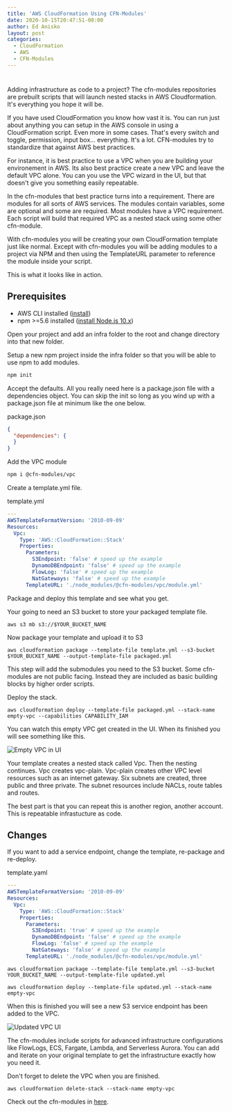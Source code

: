 ```yaml
---
title: 'AWS CloudFormation Using CFN-Modules'
date: 2020-10-15T20:47:51-08:00
author: Ed Anisko
layout: post
categories:
  - CloudFormation
  - AWS
  - CFN-Modules
---
```

# 

Adding infrastructure as code to a project? The cfn-modules repositories are prebuilt scripts that will launch nested stacks in AWS Cloudformation. It's everything you hope it will be.

<!--more-->

If you have used CloudFormation you know how vast it is.  You can run just about anything you can setup in the AWS console in using a CloudFormation script.  Even more in some cases.  That's every switch and  toggle, permission, input box... everything.  It's a lot.  CFN-modules try to standardize that against AWS best practices.  

For instance, it is best practice to use a VPC when you are building your environement in AWS.  Its also best practice create a new VPC and leave the default VPC alone.  You can you use the VPC wizard in the UI, but that doesn't give you something easily repeatable.  

In the cfn-modules that best practice turns into a requirement.  There are modules for all sorts of AWS services.  The modules contain variables, some are optional and some are required.  Most modules have a VPC requirement.  Each script will build that required VPC as a nested stack using some other cfn-module.  

With cfn-modules you will be creating your own CloudFormation template just like normal.  Except with cfn-modules you will be adding modules to a project via NPM and then using the TemplateURL parameter to reference the module inside your script.

This is what it looks like in action.

## Prerequisites
* AWS CLI installed ([install](https://docs.aws.amazon.com/cli/latest/userguide/installing.html))
* npm >=5.6 installed ([install Node.js 10.x](https://nodejs.org/))

Open your project and add an infra folder to the root and change directory into that new folder.

Setup a new npm project inside the infra folder so that you will be able to use npm to add modules. 

```sh
npm init 
```

Accept the defaults. All you really need here is a package.json file with a dependencies object. You can skip the init so long as you wind up with a package.json file at minimum like the one below.

package.json
```json
{
  "dependencies": {    
  }
}
```
Add the VPC module
```sh
npm i @cfn-modules/vpc
```

Create a template.yml file.

template.yml
```yaml
---
AWSTemplateFormatVersion: '2010-09-09'
Resources:
  Vpc:
    Type: 'AWS::CloudFormation::Stack'
    Properties:
      Parameters:
        S3Endpoint: 'false' # speed up the example
        DynamoDBEndpoint: 'false' # speed up the example
        FlowLog: 'false' # speed up the example
        NatGateways: 'false' # speed up the example
      TemplateURL: './node_modules/@cfn-modules/vpc/module.yml'
```

Package and deploy this template and see what you get. 

Your going to need an S3 bucket to store your packaged template file.  
```
aws s3 mb s3://$YOUR_BUCKET_NAME
```

Now package your template and upload it to S3
```
aws cloudformation package --template-file template.yml --s3-bucket $YOUR_BUCKET_NAME --output-template-file packaged.yml
```

This step will add the submodules you need to the S3 bucket.  Some cfn-modules are not public facing.  Instead they are included as basic building blocks by higher order scripts.

Deploy the stack.
```
aws cloudformation deploy --template-file packaged.yml --stack-name empty-vpc --capabilities CAPABILITY_IAM
```

You can watch this empty VPC get created in the UI.  When its finished you will see something like this.

![Empty VPC in UI](/img/empty-vpc-ui.png)

Your template creates a nested stack called Vpc. Then the nesting continues. Vpc creates vpc-plain.  Vpc-plain creates other VPC level resources such as an internet gateway.  Six subnets are created, three public and three private.  The subnet resources include NACLs, route tables and routes. 

The best part is that you can repeat this is another region, another account.  This is repeatable infrastucture as code.

## Changes

If you want to add a service endpoint, change the template, re-package and re-deploy.


template.yaml
```yaml
---
AWSTemplateFormatVersion: '2010-09-09'
Resources:
  Vpc:
    Type: 'AWS::CloudFormation::Stack'
    Properties:
      Parameters:
        S3Endpoint: 'true' # speed up the example
        DynamoDBEndpoint: 'false' # speed up the example
        FlowLog: 'false' # speed up the example
        NatGateways: 'false' # speed up the example
      TemplateURL: './node_modules/@cfn-modules/vpc/module.yml'
```

```
aws cloudformation package --template-file template.yml --s3-bucket YOUR_BUCKET_NAME --output-template-file updated.yml
```

```
aws cloudformation deploy --template-file updated.yml --stack-name empty-vpc
```

When this is finished you will see a new S3 service endpoint has been added to the VPC.

![Updated VPC UI](/img/updated-vpc-ui.png)

The cfn-modules include scripts for advanced infrastructure configurations like FlowLogs, ECS, Fargate, Lambda, and Serverless Aurora. You can add and iterate on your original template to get the infrastructure exactly how you need it.

Don't forget to delete the VPC when you are finished.
```
aws cloudformation delete-stack --stack-name empty-vpc
```

Check out the cfn-modules in [here](https://github.com/cfn-modules/docs).